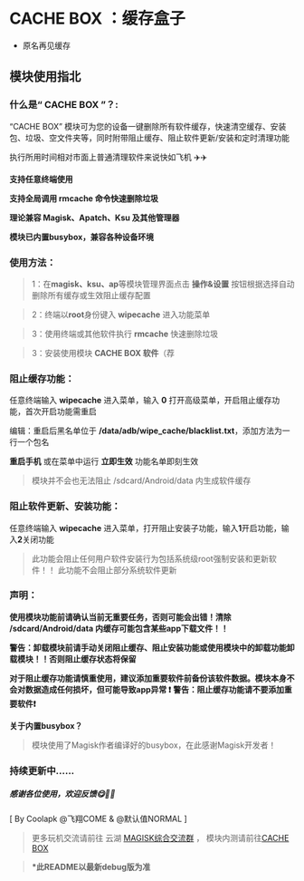 
   # CACHE BOX ：缓存盒子
   * 原名再见缓存
     
   ##     模块使用指北
   

   ### 什么是“ CACHE BOX ”？:

“CACHE BOX” 模块可为您的设备一键删除所有软件缓存，快速清空缓存、安装包、垃圾、空文件夹等，同时附带阻止缓存、阻止软件更新/安装和定时清理功能

执行所用时间相对市面上普通清理软件来说快如飞机 ✈️✈️

__支持任意终端使用__

__支持全局调用 rmcache 命令快速删除垃圾__

__理论兼容 Magisk、Apatch、Ksu 及其他管理器__

__模块已内置busybox，兼容各种设备环境__


   ### 使用方法：
 
> 1：在**magisk、ksu、ap**等模块管理界面点击 **操作&设置** 按钮根据选择自动删除所有缓存或生效阻止缓存配置

> 2：终端以**root**身份键入 **wipecache** 进入功能菜单

> 3：使用终端或其他软件执行 **rmcache** 快速删除垃圾

> 3：安装使用模块 **CACHE BOX 软件**（荐


   ### 阻止缓存功能：

任意终端输入 **wipecache**  进入菜单，输入 **0** 打开高级菜单，开启阻止缓存功能，首次开启功能需重启

编辑：重启后黑名单位于 **/data/adb/wipe_cache/blacklist.txt**，添加方法为一行一个包名

**重启手机** 或在菜单中运行 **立即生效** 功能名单即刻生效

> 模块并不会也无法阻止 /sdcard/Android/data 内生成软件缓存


   ### 阻止软件更新、安装功能：

任意终端输入 **wipecache** 进入菜单，打开阻止安装子功能，输入**1**开启功能，输入**2**关闭功能
> 此功能会阻止任何用户软件安装行为包括系统级root强制安装和更新软件！！
> 此功能不会阻止部分系统软件更新


   ### 声明：

**使用模块功能前请确认当前无重要任务，否则可能会出错！清除 /sdcard/Android/data 内缓存可能包含某些app下载文件！！**

**警告：卸载模块前请手动关闭阻止缓存、阻止安装功能或使用模块中的卸载功能卸载模块！！否则阻止缓存状态将保留**

**对于阻止缓存功能请慎重使用，建议添加重要软件前备份该软件数据。模块本身不会对数据造成任何损坏，但可能导致app异常 ❗**
**警告：阻止缓存功能请不要添加重要软件❗**

**关于内置busybox？**
> 模块使用了Magisk作者编译好的busybox，在此感谢Magisk开发者！



### 持续更新中......
##### 感谢各位使用，欢迎反馈😋🎉🎉
[ By Coolapk @飞翔COME & @默认值NORMAL ]
>更多玩机交流请前往 云湖 [MAGISK综合交流群](https://yhfx.jwznb.com/share?key=TihFLlAj6ZJ9&ts=1740281856) ， 模块内测请前往[CACHE BOX](https://yhfx.jwznb.com/share?key=yigOTedUjh62&ts=1747355950)

> __*此README以最新debug版为准__
